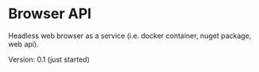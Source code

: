 # Browser API

Headless web browser as a service (i.e. docker container, nuget package, web api).

Version: 0.1 (just started)
